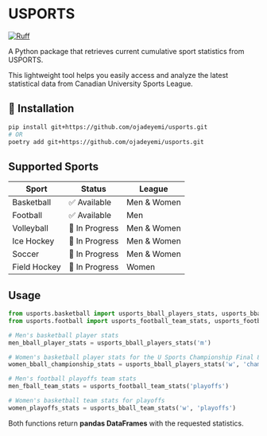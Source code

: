 # USPORTS

[![Ruff](https://img.shields.io/endpoint?url=https://raw.githubusercontent.com/astral-sh/ruff/main/assets/badge/v2.json)](https://github.com/astral-sh/ruff)

A Python package that retrieves current cumulative sport statistics from USPORTS.

This lightweight tool helps you easily access and analyze the latest statistical data from Canadian University Sports League.

## 🚀 Installation

```bash
pip install git+https://github.com/ojadeyemi/usports.git
# OR
poetry add git+https://github.com/ojadeyemi/usports.git
```

## Supported Sports

| Sport        | Status         | League      |
| ------------ | -------------- | ----------- |
| Basketball   | ✅ Available   | Men & Women |
| Football     | ✅ Available   | Men         |
| Volleyball   | 🔄 In Progress | Men & Women |
| Ice Hockey   | 🔄 In Progress | Men & Women |
| Soccer       | 🔄 In Progress | Men & Women |
| Field Hockey | 🔄 In Progress | Women       |

## Usage

```python
from usports.basketball import usports_bball_players_stats, usports_bball_team_stats
from usports.football import usports_football_team_stats, usports_football_players_stats

# Men's basketball player stats
men_bball_player_stats = usports_bball_players_stats('m')

# Women's basketball player stats for the U Sports Championship Final 8
women_bball_championship_stats = usports_bball_players_stats('w', 'championship')

# Men's football playoffs team stats
men_fball_team_stats = usports_football_team_stats('playoffs')

# Women's basketball team stats for playoffs
women_playoffs_stats = usports_bball_team_stats('w', 'playoffs')
```

Both functions return **pandas DataFrames** with the requested statistics.
